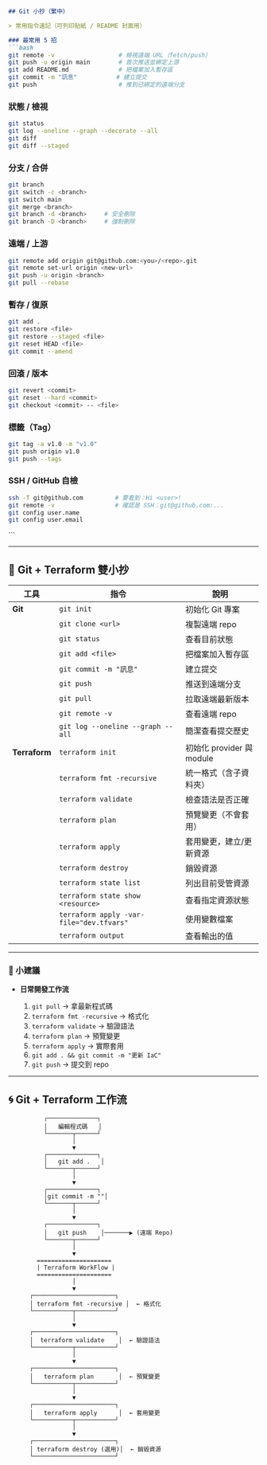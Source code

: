 
````md
## Git 小抄（繁中）

> 常用指令速記（可列印貼紙 / README 封面用）

### 最常用 5 招
```bash
git remote -v                  # 檢視遠端 URL（fetch/push）
git push -u origin main        # 首次推送並綁定上游
git add README.md              # 把檔案加入暫存區
git commit -m "訊息"           # 建立提交
git push                       # 推到已綁定的遠端分支
````

### 狀態 / 檢視

```bash
git status
git log --oneline --graph --decorate --all
git diff
git diff --staged
```

### 分支 / 合併

```bash
git branch
git switch -c <branch>
git switch main
git merge <branch>
git branch -d <branch>     # 安全刪除
git branch -D <branch>     # 強制刪除
```

### 遠端 / 上游

```bash
git remote add origin git@github.com:<you>/<repo>.git
git remote set-url origin <new-url>
git push -u origin <branch>
git pull --rebase
```

### 暫存 / 復原

```bash
git add .
git restore <file>
git restore --staged <file>
git reset HEAD <file>
git commit --amend
```

### 回滾 / 版本

```bash
git revert <commit>
git reset --hard <commit>
git checkout <commit> -- <file>
```

### 標籤（Tag）

```bash
git tag -a v1.0 -m "v1.0"
git push origin v1.0
git push --tags
```

### SSH / GitHub 自檢

```bash
ssh -T git@github.com         # 要看到：Hi <user>!
git remote -v                 # 確認是 SSH：git@github.com:...
git config user.name
git config user.email
```

</details>
```

---

## 🚀 Git + Terraform 雙小抄

| 工具            | 指令                                       | 說明                    |
| ------------- | ---------------------------------------- | --------------------- |
| **Git**       | `git init`                               | 初始化 Git 專案            |
|               | `git clone <url>`                        | 複製遠端 repo             |
|               | `git status`                             | 查看目前狀態                |
|               | `git add <file>`                         | 把檔案加入暫存區              |
|               | `git commit -m "訊息"`                     | 建立提交                  |
|               | `git push`                               | 推送到遠端分支               |
|               | `git pull`                               | 拉取遠端最新版本              |
|               | `git remote -v`                          | 查看遠端 repo             |
|               | `git log --oneline --graph --all`        | 簡潔查看提交歷史              |
| **Terraform** | `terraform init`                         | 初始化 provider 與 module |
|               | `terraform fmt -recursive`               | 統一格式（含子資料夾）           |
|               | `terraform validate`                     | 檢查語法是否正確              |
|               | `terraform plan`                         | 預覽變更（不會套用）            |
|               | `terraform apply`                        | 套用變更，建立/更新資源          |
|               | `terraform destroy`                      | 銷毀資源                  |
|               | `terraform state list`                   | 列出目前受管資源              |
|               | `terraform state show <resource>`        | 查看指定資源狀態              |
|               | `terraform apply -var-file="dev.tfvars"` | 使用變數檔案                |
|               | `terraform output`                       | 查看輸出的值                |

---

### 📌 小建議

* **日常開發工作流**

  1. `git pull` → 拿最新程式碼
  2. `terraform fmt -recursive` → 格式化
  3. `terraform validate` → 驗證語法
  4. `terraform plan` → 預覽變更
  5. `terraform apply` → 實際套用
  6. `git add . && git commit -m "更新 IaC"`
  7. `git push` → 提交到 repo

---

## 🌀 Git + Terraform 工作流

```text
          ┌──────────────┐
          │   編輯程式碼   │
          └───────┬──────┘
                  │
                  ▼
          ┌──────────────┐
          │   git add .   │
          └───────┬──────┘
                  │
                  ▼
          ┌──────────────┐
          │git commit -m ""│
          └───────┬──────┘
                  │
                  ▼
          ┌──────────────┐
          │   git push    │───────▶ (遠端 Repo)
          └───────┬──────┘
                  │
                  ▼
        =====================
        | Terraform WorkFlow |
        =====================
                  │
                  ▼
      ┌───────────────────────┐
      │ terraform fmt -recursive │  ← 格式化
      └───────────┬───────────┘
                  │
                  ▼
      ┌───────────────────────┐
      │  terraform validate    │  ← 驗證語法
      └───────────┬───────────┘
                  │
                  ▼
      ┌───────────────────────┐
      │   terraform plan       │  ← 預覽變更
      └───────────┬───────────┘
                  │
                  ▼
      ┌───────────────────────┐
      │   terraform apply      │  ← 套用變更
      └───────────┬───────────┘
                  │
                  ▼
      ┌───────────────────────┐
      │ terraform destroy (選用)│  ← 銷毀資源
      └───────────────────────┘
```






